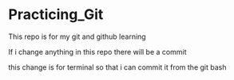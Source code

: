 # Practicing_Git
This repo is for my git and github learning

If i change anything in this repo there will be a commit


this change is for terminal so that i can commit it from the git bash
